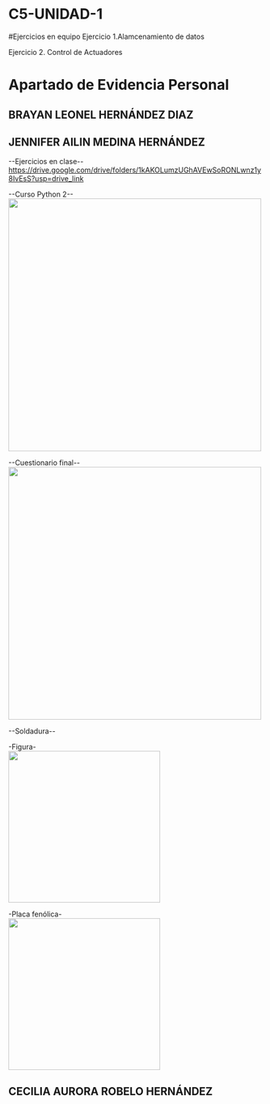 # C5-UNIDAD-1

#Ejercicios en equipo
Ejercicio 1.Alamcenamiento de datos

Ejercicio 2. Control de Actuadores


# Apartado de Evidencia Personal
## BRAYAN LEONEL HERNÁNDEZ DIAZ 


## JENNIFER AILIN MEDINA HERNÁNDEZ 

--Ejercicios en clase--
https://drive.google.com/drive/folders/1kAKOLumzUGhAVEwSoRONLwnz1y8IvEsS?usp=drive_link

--Curso Python 2--
<br>
<img src="" width="500"/>

--Cuestionario final--
<br>
<img src="https://github.com/user-attachments/assets/98c5d004-12b2-4997-bdec-16d68e8f7167" width="500"/>

--Soldadura--

-Figura-
<br>
<img src="https://github.com/user-attachments/assets/15355da9-a076-4e5b-aef8-9a89fd65815b" width="300"/>

-Placa fenólica-
<br>
<img src="https://github.com/user-attachments/assets/63c204df-2ced-4e40-9b88-6aa24e58ab4e" width="300"/>



## CECILIA AURORA ROBELO HERNÁNDEZ 

